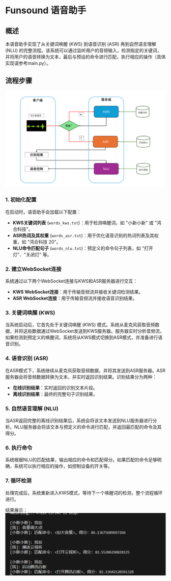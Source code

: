 # Funsound 语音助手 

## 概述
本语音助手实现了从关键词唤醒 (KWS) 到语音识别 (ASR) 再到自然语言理解 (NLU) 的完整流程。该系统可以通过监听用户的音频输入，检测指定的关键词，并将用户的语音转换为文本，最后与预设的命令进行匹配，执行相应的操作（具体实现请参考main.py）。

## 流程步骤
![alt text](pipeline.png)
### 1. 初始化配置
在启动时，语音助手会加载以下配置：
- **KWS关键词列表** (`words_kws.txt`)：用于检测唤醒词，如 "小新小新" 或 "鸿合科技"。
- **ASR热词及其权重** (`words_asr.txt`)：用于优化语音识别的热词列表及其权重，如 "鸿合科技 20"。
- **NLU命令匹配句子** (`words_nlu.txt`)：预定义的命令句子列表，如 "打开灯"、"关闭灯" 等。

### 2. 建立WebSocket连接
系统通过以下两个WebSocket连接与KWS和ASR服务器进行交互：
- **KWS WebSocket连接**：用于传输音频流并接收关键词检测结果。
- **ASR WebSocket连接**：用于传输音频流并接收语音识别结果。

### 3. 关键词唤醒 (KWS)
当系统启动后，它首先处于关键词唤醒 (KWS) 模式。系统从麦克风获取音频数据，并将这些数据通过WebSocket发送到KWS服务器。服务器实时分析音频流，如果检测到预定义的唤醒词，系统将从KWS模式切换到ASR模式，并准备进行语音识别。

### 4. 语音识别 (ASR)
在ASR模式下，系统继续从麦克风获取音频数据，并将其发送到ASR服务器。ASR服务器会将音频数据转换为文本，并实时返回识别结果。识别结果分为两种：
- **在线识别结果**：实时返回的识别文本片段。
- **离线识别结果**：最终的完整句子识别结果。

### 5. 自然语言理解 (NLU)
当ASR返回完整的离线识别结果后，系统会将该文本发送到NLU服务器进行分析。NLU服务器会将该文本与预定义的命令进行匹配，并返回最匹配的命令及其得分。

### 6. 执行命令
系统根据NLU的匹配结果，输出相应的命令和匹配得分。如果匹配的命令足够明确，系统可以执行相应的操作，如控制设备的开关等。

### 7. 循环检测
处理完成后，系统重新进入KWS模式，等待下一个唤醒词的检测，整个流程循环进行。


结果展示：
![alt text](result.png)

